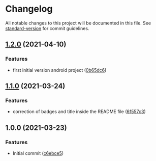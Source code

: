 # Changelog

All notable changes to this project will be documented in this file. See [standard-version](https://github.com/conventional-changelog/standard-version) for commit guidelines.

## [1.2.0](https://github.com/danielcerongrajales/Radio_buttons/compare/v1.1.0...v1.2.0) (2021-04-10)


### Features

*  first initial version android project ([0b65dc6](https://github.com/danielcerongrajales/Radio_buttons/commit/0b65dc617cf68afca8f22c12b8271870c125dc4f))

## [1.1.0](https://github.com/danielcerongrajales/Radio_buttons/compare/v1.0.0...v1.1.0) (2021-03-24)


### Features

* correction of badges and title inside the  README file ([6f557c3](https://github.com/danielcerongrajales/Radio_buttons/commit/6f557c3d892c6f00455fd88a077a193d895f3665))

## 1.0.0 (2021-03-23)


### Features

* Initial commit ([c6ebce5](https://github.com/danielcerongrajales/Radio_buttons/commit/c6ebce5a5e993d2d137e10a2b0adbb52e82ecbe0))
